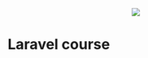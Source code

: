 <p align="center"><img src="https://laravel.com/assets/img/components/logo-laravel.svg"></p>

# Laravel course

